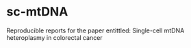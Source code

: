 # sc-mtDNA
Reproducible reports for the paper entittled: Single-cell mtDNA heteroplasmy in colorectal cancer
